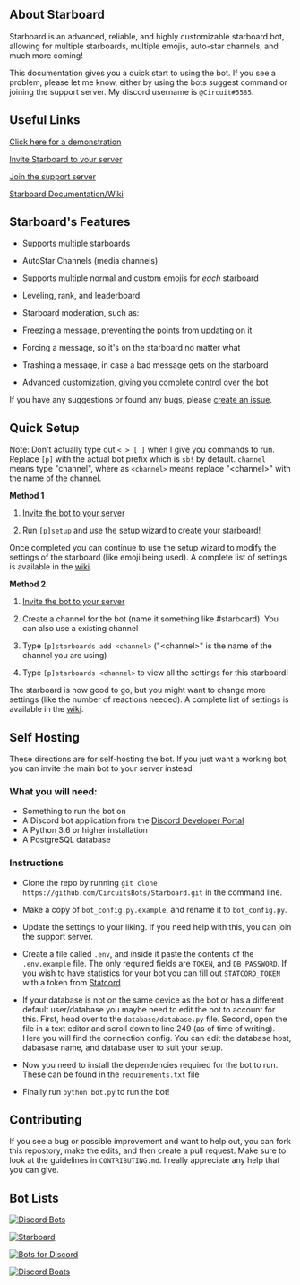 
## About Starboard

Starboard is an advanced, reliable, and highly customizable starboard bot, allowing for multiple starboards, multiple emojis, auto-star channels, and much more coming!

  

This documentation gives you a quick start to using the bot. If you see a problem, please let me know, either by using the bots suggest command or joining the support server. My discord username is `@Circuit#5585`.

  

## Useful Links

[Click here for a demonstration](https://drive.google.com/file/d/1fMx3cTMYGtpgWtW-ZrovJL3nOFBBQrzu/view?usp=sharing)

  

[Invite Starboard to your server](https://dsc.gg/starboard)

  

[Join the support server](https://discord.gg/3gK8mSA)

  

[Starboard Documentation/Wiki](https://github.com/CircuitsBots/Starboard/wiki)

  

## Starboard's Features

- Supports multiple starboards

- AutoStar Channels (media channels)

- Supports multiple normal and custom emojis for *each* starboard

- Leveling, rank, and leaderboard

- Starboard moderation, such as:

- Freezing a message, preventing the points from updating on it

- Forcing a message, so it's on the starboard no matter what

- Trashing a message, in case a bad message gets on the starboard

- Advanced customization, giving you complete control over the bot

  

If you have any suggestions or found any bugs, please [create an issue](https://github.com/CircuitsBots/Starboard/issues/new/choose).

## Quick Setup

Note: Don't actually type out `< > [ ]` when I give you commands to run. Replace `[p]` with the actual bot prefix which is `sb!` by default. `channel` means type "channel", where as `<channel>` means replace "\<channel\>" with the name of the channel.

**Method 1**

 1. [Invite the bot to your server](https://discord.com/api/oauth2/authorize?client_id=700796664276844612&permissions=388160&scope=bot)
 
 2. Run `[p]setup` and use the setup wizard to create your starboard!
 
 Once completed you can continue to use the setup wizard to modify the settings of the starboard (like emoji being used). A complete list of settings is available in the [wiki](https://github.com/CircuitsBots/Starboard/wiki/Complete-Command-List#starboard).

**Method 2**

1. [Invite the bot to your server](https://discord.com/api/oauth2/authorize?client_id=700796664276844612&permissions=388160&scope=bot)

2. Create a channel for the bot (name it something like #starboard). You can also use a existing channel

3. Type `[p]starboards add <channel>` ("\<channel\>" is the name of the channel you are using)

4. Type `[p]starboards <channel>` to view all the settings for this starboard!

  

The starboard is now good to go, but you might want to change more settings (like the number of reactions needed). A complete list of settings is available in the [wiki](https://github.com/CircuitsBots/Starboard/wiki/Complete-Command-List#starboard).

  

## Self Hosting

These directions are for self-hosting the bot. If you just want a working bot, you can invite the main bot to your server instead.

### What you will need:
- Something to run the bot on
-   A Discord bot application from the [Discord Developer Portal](https://discord.com/developers/applications)
- A Python 3.6 or higher installation
- A PostgreSQL database
### Instructions

- Clone the repo by running `git clone https://github.com/CircuitsBots/Starboard.git` in the command line.

- Make a copy of `bot_config.py.example`, and rename it to `bot_config.py`.

- Update the settings to your liking. If you need help with this, you can join the support server.

- Create a file called `.env`, and inside it paste the contents of the `.env.example` file. The only required fields are `TOKEN`, and `DB_PASSWORD`. If you wish to have statistics for your bot you can fill out `STATCORD_TOKEN` with a token from [Statcord](https://statcord.com)

- If your database is not on the same device as the bot or has a different default user/database you maybe need to edit the bot to account for this. First, head over to the `database/database.py` file. Second, open the file in a text editor and scroll down to line 249 (as of time of writing). Here you will find the connection config. You can edit the database host, dabasase name, and database user to suit your setup.

- Now you need to install the dependencies required for the bot to run. These can be found in the `requirements.txt` file

- Finally run `python bot.py` to run the bot!

  

## Contributing

If you see a bug or possible improvement and want to help out, you can fork this repostory, make the edits, and then create a pull request. Make sure to look at the guidelines in `CONTRIBUTING.md`. I really appreciate any help that you can give.

  

## Bot Lists

[![Discord Bots](https://top.gg/api/widget/700796664276844612.svg)](https://top.gg/bot/700796664276844612)

[![Starboard](https://bots.ondiscord.xyz/bots/700796664276844612/embed?theme=dark&showGuilds=true)](https://bots.ondiscord.xyz/bots/700796664276844612)

[![Bots for Discord](https://botsfordiscord.com/api/bot/700796664276844612/widget)](https://botsfordiscord.com/bots/700796664276844612)

[![Discord Boats](https://discord.boats/api/widget/700796664276844612)](https://discord.boats/bot/700796664276844612)